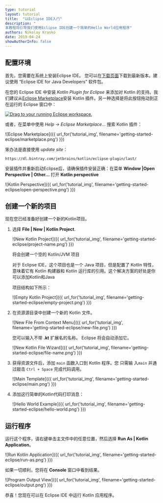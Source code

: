 ```yaml
---
type: tutorial
layout: tutorial
title:  "以Eclipse IDE入门"
description: "
本教程将引导我们使用Eclipse IDE创建一个简单的Hello World应用程序"
authors: Nikolay Krasko
date: 2019-04-24
showAuthorInfo: false
---
```


## 配置环境
首先，您需要在系统上安装Eclipse IDE。
您可以在[下载页面](https://www.eclipse.org/downloads/)下载到最新版本。建议使用 “Eclipse IDE for Java Developers” 软件包。

在您的 Eclipse IDE 中安装 _Kotlin Plugin for Eclipse_ 来添加对 Kotlin 的支持。我们建议从[Eclipse Marketplace](http://marketplace.eclipse.org/content/kotlin-plugin-eclipse)安装 Kotlin 插件。另一种选择是将此按钮拖动到正在运行的 Eclipse 窗口中：

<a href="http://marketplace.eclipse.org/marketplace-client-intro?mpc_install=2257536" class="drag" title="Drag to your running Eclipse workspace."><img class="img-responsive" src="https://user-gold-cdn.xitu.io/2019/5/30/16b09333df16a0dd?w=87&h=34&f=png&s=2020" alt="Drag to your running Eclipse workspace." /></a>

或者，在菜单中使用 *Help -> Eclipse Marketplace...* 搜索 Kotlin 插件：

   ![Eclipse Marketplace]({{ url_for('tutorial_img', filename='getting-started-eclipse/marketplace.png') }})

笨办法是直接使用 *update site*：

```
https://dl.bintray.com/jetbrains/kotlin/eclipse-plugin/last/
```

安装插件并重新启动Eclipse后，请确保插件安装正确：在菜单 __Window \|Open Perspective \| Other...__ 打开 __Kotlin perspective__
    
   ![Kotlin Perspective]({{ url_for('tutorial_img', filename='getting-started-eclipse/open-perspective.png') }})

## 创建一个新的项目

现在您已经准备好创建一个新的Kotlin项目。

1. 选择 __File \| New \| Kotlin Project__.

    ![New Kotlin Project]({{ url_for('tutorial_img', filename='getting-started-eclipse/project-name.png') }})

    将会创建一个空的 Kotlin/JVM 项目
   
    对于 Eclipse IDE，这个项目也是一个 Java 项目，但是配置了 Kotlin 特性，意味着它有 Kotlin 构建器和 Kotlin 运行库的引用。这个解决方案的好处是你可以添加Kotlin和Java
   
   项目结构如下所示：

   ![Empty Kotlin Project]({{ url_for('tutorial_img', filename='getting-started-eclipse/empty-project.png') }})

2. 在资源源目录中创建一个新的 Kotlin 文件。

   ![New File From Context Menu]({{ url_for('tutorial_img', filename='getting-started-eclipse/new-file.png') }})
  
   您可以输入不带 __.kt__ 扩展名的名称。 Eclipse 将会自动添加它。
   
   ![New Kotlin File Wizard]({{ url_for('tutorial_img', filename='getting-started-eclipse/file-name.png') }})

3. 获得资源文件后，添加 `main` 函数入口到 Kotlin 程序。您
只需输 入`main` 并通过敲击 `Ctrl + Space` 完成代码调用。

   ![Main Template]({{ url_for('tutorial_img', filename='getting-started-eclipse/main.png') }})

4. 添加这行简单的Kotlin代码打印消息：

   ![Hello World Example]({{ url_for('tutorial_img', filename='getting-started-eclipse/hello-world.png') }})

## 运行程序

运行这个程序，请右键单击主文件中的任意位置，然后选择 __Run As \| Kotlin Application__。

   ![Run Kotlin Application]({{ url_for('tutorial_img', filename='getting-started-eclipse/run-as.png') }})
   
如果一切顺利，您将在 **Console** 窗口中看到结果。

   ![Program Output View]({{ url_for('tutorial_img', filename='getting-started-eclipse/output.png') }})

恭喜！您现在可以在 Eclipse IDE 中运行 Kotlin 应用程序。

